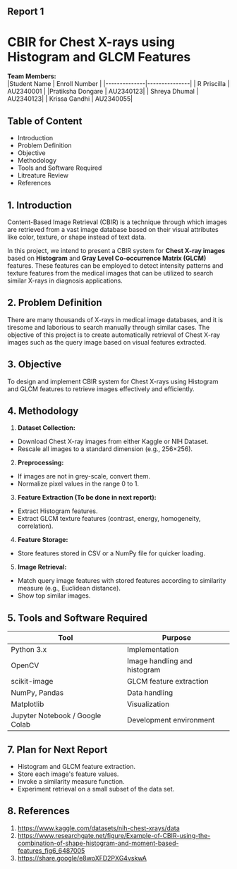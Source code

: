 ## Report 1
# CBIR for Chest X-rays using Histogram and GLCM Features


**Team Members:**  
|Student Name | Enroll Number |
|--------------|---------------| 
| R Priscilla | AU2340001 |
|Pratiksha Dongare | AU2340123|
| Shreya Dhumal | AU2340123|
| Krissa Gandhi | AU2340055|


## Table of Content
- Introduction
- Problem Definition
- Objective
- Methodology
- Tools and Software Required
- Litreature Review
- References

## 1. Introduction

Content-Based Image Retrieval (CBIR) is a technique through which images are retrieved from a vast image database based on their visual attributes like color, texture, or shape instead of text data.

In this project, we intend to present a CBIR system for **Chest X-ray images** based on **Histogram** and **Gray Level Co-occurrence Matrix (GLCM)** features. These features can be employed to detect intensity patterns and texture features from the medical images that can be utilized to search similar X-rays in diagnosis applications.


## 2. Problem Definition

There are many thousands of X-rays in medical image databases, and it is tiresome and laborious to search manually through similar cases.
The objective of this project is to create automatically retrieval of Chest X-ray images such as the query image based on visual features extracted.

## 3. Objective
To design and implement CBIR system for Chest X-rays using Histogram and GLCM features to retrieve images effectively and efficiently.

## 4. Methodology 

1. **Dataset Collection:**
- Download Chest X-ray images from either Kaggle or NIH Dataset.
- Rescale all images to a standard dimension (e.g., 256×256).

2. **Preprocessing:**
- If images are not in grey-scale, convert them.
- Normalize pixel values in the range 0 to 1.

3. **Feature Extraction (To be done in next report):**
- Extract Histogram features.
- Extract GLCM texture features (contrast, energy, homogeneity, correlation).

4. **Feature Storage:**
- Store features stored in CSV or a NumPy file for quicker loading.

5. **Image Retrieval:**
- Match query image features with stored features according to similarity measure (e.g., Euclidean distance).
- Show top similar images.

## 5. Tools and Software Required

| Tool | Purpose |
|------|----------|
| Python 3.x | Implementation |
| OpenCV | Image handling and histogram |
| scikit-image | GLCM feature extraction |
| NumPy, Pandas | Data handling |
| Matplotlib | Visualization |
| Jupyter Notebook / Google Colab | Development environment |


## 7. Plan for Next Report

- Histogram and GLCM feature extraction.
- Store each image's feature values.
- Invoke a similarity measure function.
- Experiment retrieval on a small subset of the data set.

## 8. References

1. https://www.kaggle.com/datasets/nih-chest-xrays/data
2. https://www.researchgate.net/figure/Example-of-CBIR-using-the-combination-of-shape-histogram-and-moment-based-features_fig6_6487005
3. https://share.google/e8woXFD2PXG4vskwA














